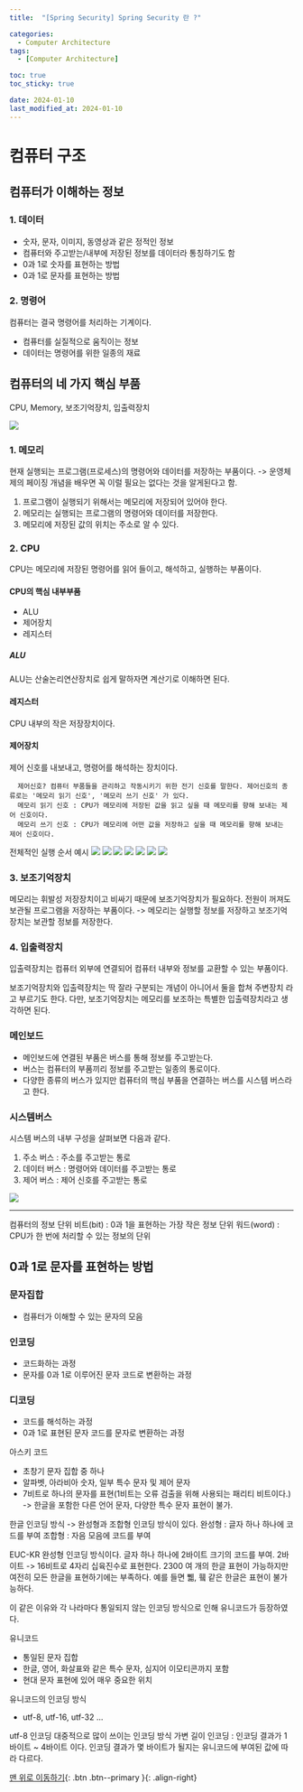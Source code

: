 ```yaml
---
title:  "[Spring Security] Spring Security 란 ?" 

categories:
  - Computer Architecture
tags:
  - [Computer Architecture]

toc: true
toc_sticky: true

date: 2024-01-10
last_modified_at: 2024-01-10
---
```


# 컴퓨터 구조
## 컴퓨터가 이해하는 정보
### 1. 데이터
- 숫자, 문자, 이미지, 동영상과 같은 정적인 정보
- 컴퓨터와 주고받는/내부에 저장된 정보를 데이터라 통칭하기도 함
- 0과 1로 숫자를 표현하는 방법
- 0과 1로 문자를 표현하는 방법

### 2. 명령어
컴퓨터는 결국 명령어를 처리하는 기계이다.

- 컴퓨터를 실질적으로 움직이는 정보
- 데이터는 명령어를 위한 일종의 재료





## 컴퓨터의 네 가지 핵심 부품
CPU, Memory, 보조기억장치, 입출력장치

<img src="../../../assets/img/computer_science/computer_architecture/CA01.png">


### 1. 메모리
현재 실행되는 프로그램(프로세스)의 명령어와 데이터를 저장하는 부품이다.
-> 운영체제의 페이징 개념을 배우면 꼭 이럴 필요는 없다는 것을 알게된다고 함.

1. 프로그램이 실행되기 위해서는 메모리에 저장되어 있어야 한다.
2. 메모리는 실행되는 프로그램의 명령어와 데이터를 저장한다.
3. 메모리에 저장된 값의 위치는 주소로 알 수 있다.

### 2. CPU
CPU는 메모리에 저장된 명령어를 읽어 들이고, 해석하고, 실행하는 부품이다.
#### CPU의 핵심 내부부품
- ALU
- 제어장치
- 레지스터

##### ALU
ALU는 산술논리연산장치로 쉽게 말하자면 계산기로 이해하면 된다.

#### 레지스터
CPU 내부의 작은 저장장치이다.

#### 제어장치
제어 신호를 내보내고, 명령어를 해석하는 장치이다.

      제어신호? 컴퓨터 부품들을 관리하고 작동시키기 위한 전기 신호를 말한다. 제어신호의 종류로는 '메모리 읽기 신호', '메모리 쓰기 신호' 가 있다.
      메모리 읽기 신호 : CPU가 메모리에 저장된 값을 읽고 싶을 때 메모리를 향해 보내는 제어 신호이다.
      메모리 쓰기 신호 : CPU가 메모리에 어떤 값을 저장하고 싶을 때 메모리를 향해 보내는 제어 신호이다.

전체적인 실행 순서 예시
<img src="../../../assets/img/computer_science/computer_architecture/CA02.png">
<img src="../../../assets/img/computer_science/computer_architecture/CA03.png">
<img src="../../../assets/img/computer_science/computer_architecture/CA03.png">
<img src="../../../assets/img/computer_science/computer_architecture/CA04.png">
<img src="../../../assets/img/computer_science/computer_architecture/CA05.png">
<img src="../../../assets/img/computer_science/computer_architecture/CA06.png">
<img src="../../../assets/img/computer_science/computer_architecture/CA07.png">


### 3. 보조기억장치
메모리는 휘발성 저장장치이고 비싸기 때문에 보조기억장치가 필요하다.
전원이 꺼져도 보관될 프로그램을 저장하는 부품이다.
-> 메모리는 실행할 정보를 저장하고 보조기억장치는 보관할 정보를 저장한다.


### 4. 입출력장치
입출력장치는 컴퓨터 외부에 연결되어 컴퓨터 내부와 정보를 교환할 수 있는 부품이다.

보조기억장치와 입출력장치는 딱 잘라 구분되는 개념이 아니어서 둘을 합쳐 주변장치 라고 부르기도 한다. 다만, 보조기억장치는 메모리를 보조하는 특별한 입출력장치라고 생각하면 된다.


### 메인보드
- 메인보드에 연결된 부품은 버스를 통해 정보를 주고받는다.
- 버스는 컴퓨터의 부품끼리 정보를 주고받는 일종의 통로이다.
- 다양한 종류의 버스가 있지만 컴퓨터의 핵심 부품을 연결하는 버스를 시스템 버스라고 한다.


### 시스템버스
시스템 버스의 내부 구성을 살펴보면 다음과 같다.
1. 주소 버스 : 주소를 주고받는 통로
2. 데이터 버스 : 명령어와 데이터를 주고받는 통로
3. 제어 버스 : 제어 신호를 주고받는 통로

<img src="../../../assets/img/computer_science/computer_architecture/CA08.png">

---

컴퓨터의 정보 단위
비트(bit) : 0과 1을 표현하는 가장 작은 정보 단위
워드(word) : CPU가 한 번에 처리할 수 있는 정보의 단위


## 0과 1로 문자를 표현하는 방법
### 문자집합
- 컴퓨터가 이해할 수 있는 문자의 모음
### 인코딩
- 코드화하는 과정
- 문자를 0과 1로 이루어진 문자 코드로 변환하는 과정

### 디코딩
- 코드를 해석하는 과정
- 0과 1로 표현된 문자 코드를 문자로 변환하는 과정

아스키 코드
- 초창기 문자 집합 중 하나
- 알파벳, 아라비아 숫자, 일부 특수 문자 및 제어 문자
- 7비트로 하나의 문자를 표현(1비트는 오류 검출을 위해 사용되는 패리티 비트이다.)
-> 한글을 포함한 다른 언어 문자, 다양한 특수 문자 표현이 불가.

한글 인코딩 방식
-> 완성형과 조합형 인코딩 방식이 있다.
완성형 : 글자 하나 하나에 코드를 부여
조합형 : 자음 모음에 코드를 부여

EUC-KR
완성형 인코딩 방식이다.
글자 하나 하나에 2바이트 크기의 코드를 부여.
2바이트 -> 16비트로 4자리 십육진수로 표현한다.
2300 여 개의 한글 표현이 가능하지만 여전히 모든 한글을 표현하기에는 부족하다.
예를 들면 쀏, 휔 같은 한글은 표현이 불가능하다.

이 같은 이유와 각 나라마다 통일되지 않는 인코딩 방식으로 인해 유니코드가 등장하였다.

유니코드
- 통일된 문자 집합
- 한글, 영어, 화살표와 같은 특수 문자, 심지어 이모티콘까지 포함
- 현대 문자 표현에 있어 매우 중요한 위치

유니코드의 인코딩 방식
- utf-8, utf-16, utf-32 ...

utf-8 인코딩
대중적으로 많이 쓰이는 인코딩 방식
가변 길이 인코딩 : 인코딩 결과가 1바이트 ~ 4바이트 이다.
인코딩 결과가 몇 바이트가 될지는 유니코드에 부여된 값에 따라 다르다.


[맨 위로 이동하기](#){: .btn .btn--primary }{: .align-right}
